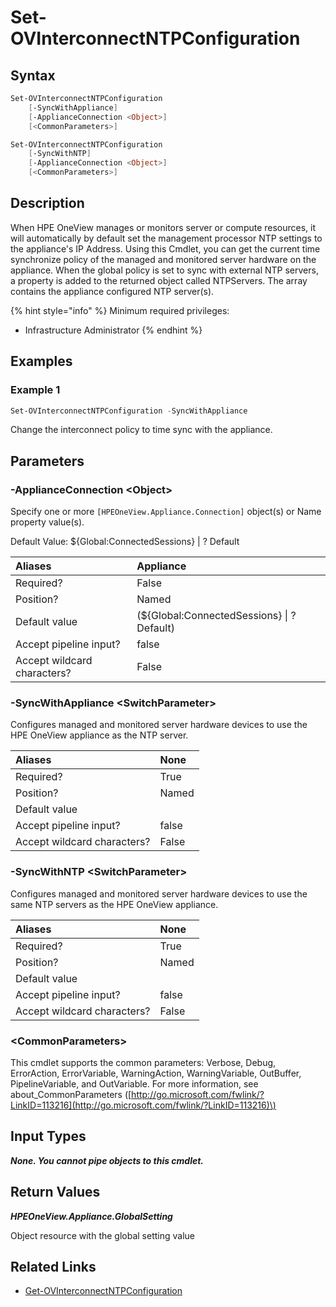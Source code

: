 ﻿---
description: Change the default time source policy for HPE Synergy interconnects.
---

# Set-OVInterconnectNTPConfiguration

## Syntax

```powershell
Set-OVInterconnectNTPConfiguration
    [-SyncWithAppliance]
    [-ApplianceConnection <Object>]
    [<CommonParameters>]
```

```powershell
Set-OVInterconnectNTPConfiguration
    [-SyncWithNTP]
    [-ApplianceConnection <Object>]
    [<CommonParameters>]
```

## Description

When HPE OneView manages or monitors server or compute resources, it will automatically by default set the management processor NTP settings to the appliance's IP Address.  Using this Cmdlet, you can get the current time synchronize policy of the managed and monitored server hardware on the appliance.  When the global policy is set to sync with external NTP servers, a property is added to the returned object called NTPServers.  The array contains the appliance configured NTP server(s).

{% hint style="info" %}
Minimum required privileges:

* Infrastructure Administrator
{% endhint %}

## Examples

###  Example 1 

```powershell
Set-OVInterconnectNTPConfiguration -SyncWithAppliance

```

Change the interconnect policy to time sync with the appliance.

## Parameters

### -ApplianceConnection &lt;Object&gt;

Specify one or more `[HPEOneView.Appliance.Connection]` object(s) or Name property value(s).

Default Value: ${Global:ConnectedSessions} | ? Default

| Aliases | Appliance |
| :--- | :--- |
| Required? | False |
| Position? | Named |
| Default value | (${Global:ConnectedSessions} &vert; ? Default) |
| Accept pipeline input? | false |
| Accept wildcard characters? | False |

### -SyncWithAppliance &lt;SwitchParameter&gt;

Configures managed and monitored server hardware devices to use the HPE OneView appliance as the NTP server.

| Aliases | None |
| :--- | :--- |
| Required? | True |
| Position? | Named |
| Default value |  |
| Accept pipeline input? | false |
| Accept wildcard characters? | False |

### -SyncWithNTP &lt;SwitchParameter&gt;

Configures managed and monitored server hardware devices to use the same NTP servers as the HPE OneView appliance.

| Aliases | None |
| :--- | :--- |
| Required? | True |
| Position? | Named |
| Default value |  |
| Accept pipeline input? | false |
| Accept wildcard characters? | False |

### &lt;CommonParameters&gt;

This cmdlet supports the common parameters: Verbose, Debug, ErrorAction, ErrorVariable, WarningAction, WarningVariable, OutBuffer, PipelineVariable, and OutVariable. For more information, see about\_CommonParameters \([http://go.microsoft.com/fwlink/?LinkID=113216](http://go.microsoft.com/fwlink/?LinkID=113216)\)

## Input Types

_**None.  You cannot pipe objects to this cmdlet.**_

## Return Values

_**HPEOneView.Appliance.GlobalSetting**_

Object resource with the global setting value

## Related Links

* [Get-OVInterconnectNTPConfiguration](get-ovinterconnectntpconfiguration.md)

